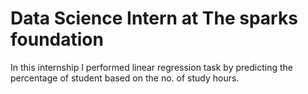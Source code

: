 # Data Science Intern at The sparks foundation 
In this internship I performed linear regression task by predicting the percentage of student based on the no. of study hours.
